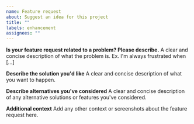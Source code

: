 ```yaml
---
name: Feature request
about: Suggest an idea for this project
title: ""
labels: enhancement
assignees: ""
---
```


**Is your feature request related to a problem? Please describe.** A clear and concise
description of what the problem is. Ex. I'm always frustrated when \[...\]

**Describe the solution you'd like** A clear and concise description of what you want to
happen.

**Describe alternatives you've considered** A clear and concise description of any
alternative solutions or features you've considered.

**Additional context** Add any other context or screenshots about the feature request
here.
